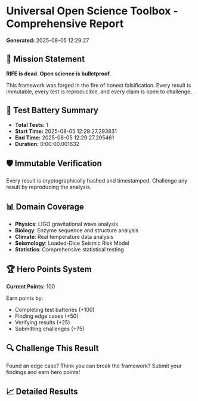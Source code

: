 # Universal Open Science Toolbox - Comprehensive Report

**Generated:** 2025-08-05 12:29:27

## 🎯 Mission Statement

**RIFE is dead. Open science is bulletproof.**

This framework was forged in the fire of honest falsification. Every result is immutable, every test is reproducible, and every claim is open to challenge.

## 🔬 Test Battery Summary

- **Total Tests:** 1
- **Start Time:** 2025-08-05 12:29:27.293831
- **End Time:** 2025-08-05 12:29:27.295461
- **Duration:** 0:00:00.001632

## 🛡️ Immutable Verification

Every result is cryptographically hashed and timestamped. Challenge any result by reproducing the analysis.

## 📊 Domain Coverage

- **Physics**: LIGO gravitational wave analysis
- **Biology**: Enzyme sequence and structure analysis
- **Climate**: Real temperature data analysis
- **Seismology**: Loaded-Dice Seismic Risk Model
- **Statistics**: Comprehensive statistical testing

## 🏆 Hero Points System

**Current Points:** 100

Earn points by:
- Completing test batteries (+100)
- Finding edge cases (+50)
- Verifying results (+25)
- Submitting challenges (+75)

## 🔍 Challenge This Result

Found an edge case? Think you can break the framework?
Submit your findings and earn hero points!

## 📈 Detailed Results

